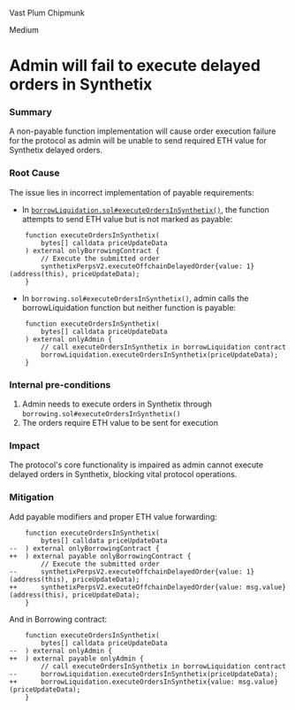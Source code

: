Vast Plum Chipmunk

Medium

# Admin will fail to execute delayed orders in Synthetix


### Summary

A non-payable function implementation will cause order execution failure for the protocol as admin will be unable to send required ETH value for Synthetix delayed orders.

### Root Cause

The issue lies in incorrect implementation of payable requirements:

- In [`borrowLiquidation.sol#executeOrdersInSynthetix()`](https://github.com/sherlock-audit/2024-11-autonomint/blob/main/Blockchain/Blockchian/contracts/Core_logic/borrowLiquidation.sol#L381-L386), the function attempts to send ETH value but is not marked as payable:

```solidity
    function executeOrdersInSynthetix(
        bytes[] calldata priceUpdateData
    ) external onlyBorrowingContract {
        // Execute the submitted order
        synthetixPerpsV2.executeOffchainDelayedOrder{value: 1}(address(this), priceUpdateData);
    }
```

- In `borrowing.sol#executeOrdersInSynthetix()`, admin calls the borrowLiquidation function but neither function is payable:

```solidity
    function executeOrdersInSynthetix(
        bytes[] calldata priceUpdateData
    ) external onlyAdmin {
        // call executeOrdersInSynthetix in borrowLiquidation contract
        borrowLiquidation.executeOrdersInSynthetix(priceUpdateData);
    }
```

### Internal pre-conditions

1. Admin needs to execute orders in Synthetix through `borrowing.sol#executeOrdersInSynthetix()`
2. The orders require ETH value to be sent for execution

### Impact

The protocol's core functionality is impaired as admin cannot execute delayed orders in Synthetix, blocking vital protocol operations.

### Mitigation

Add payable modifiers and proper ETH value forwarding:

```solidity
    function executeOrdersInSynthetix(
        bytes[] calldata priceUpdateData
--  ) external onlyBorrowingContract {
++  ) external payable onlyBorrowingContract {
        // Execute the submitted order
--      synthetixPerpsV2.executeOffchainDelayedOrder{value: 1}(address(this), priceUpdateData);
++      synthetixPerpsV2.executeOffchainDelayedOrder{value: msg.value}(address(this), priceUpdateData);
    }
```

And in Borrowing contract:

```solidity
    function executeOrdersInSynthetix(
        bytes[] calldata priceUpdateData
--  ) external onlyAdmin {
++  ) external payable onlyAdmin {
        // call executeOrdersInSynthetix in borrowLiquidation contract
--      borrowLiquidation.executeOrdersInSynthetix(priceUpdateData);
++      borrowLiquidation.executeOrdersInSynthetix{value: msg.value}(priceUpdateData);
    }
```

